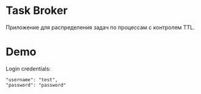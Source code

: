 # Task Broker

Приложение для распределения задач по процессам с контролем TTL.

# Demo

Login credentials:  
```
"username": "test",
"password": "password"
```
